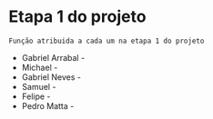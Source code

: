 # Etapa 1 do projeto
 `Função atribuida a cada um na etapa 1 do projeto`  <br>
* Gabriel Arrabal -
* Michael -
* Gabriel Neves -
* Samuel -
* Felipe -
* Pedro Matta - 
